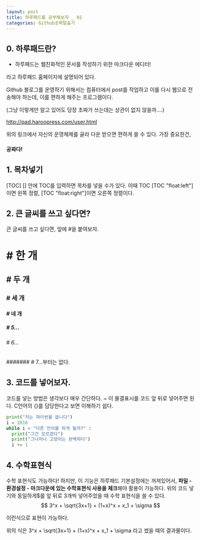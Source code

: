```yaml
---
layout: post
title: 하루패드를 공부해보자 _ 01
categories: Github초짜탈출기
---
```


## 0. 하루패드란? 

* 하루패드는 웹친화적인 문서를 작성하기 위한 마크다운 에디터! 

라고 하루패드 홈페이지에 설명되어 있다. 

Github 블로그를 운영하기 위해서는 컴퓨터에서 post를 작업하고 이를 다시 웹으로 전송해야 하는데, 이를 편하게 해주는 프로그램이다. 

(그냥 이렇게만 알고 있어도 당장 초짜가 쓰는데는 상관이 없지 않을까....)

http://pad.haroopress.com/user.html

위의 링크에서 자신의 운영체제를 골라 다운 받으면 편하게 쓸 수 있다. 
가장 중요한건,

#### 공짜다!


## 1. 목차넣기 
[TOC]
[] 안에 TOC를 입력하면 목차를 넣을 수가 있다. 
이때 TOC [TOC "float:left"]이면 왼쪽 정렬, [TOC "float:right"]이면 오른쪽 정렬이다. 

## 2. 큰 글씨를 쓰고 싶다면? 

큰 글씨를 쓰고 싶다면, 앞에 #을 붙여보자. 
# # 한 개
## # 두 개
### # 세 개
#### # 네 개
##### # 5...
###### # 6... 
####### # 7...부터는 없다. 


## 3. 코드를 넣어보자.
코드를 넣는 방법은 생각보다 매우 간단하다. 
~ 이 물결표시를 코드 앞 뒤로 넣어주면 된다. 
C언어의 {}를 담당한다고 보면 이해하기 쉽다. 


~~~python
print("저는 파이썬을 씁니다")
i = 2016
while i < "다른 언어를 하게 될까?" : 
  print("그건 모르겠다")
  print("그나저나 고양이는 완벽하다")
  i += 1
~~~


## 4. 수학표현식 
수학 표현식도 가능하다!
하지만, 이 기능은 하루패드 기본설정에는 꺼져있어서, 
**파일 - 환경설정 - 마크다운에 있는 수학표현식 사용을 체크**해야 활용이 가능하다. 
위의 코드 넣기와 동일하게$를 앞 뒤로 3개씩 넣어주었을 때 수학 표현식을 쓸 수 있다. 
$$
3^x + \sqrt{3x+1} + (1+x)^x + x_1 + \sigma 
$$

이런식으로 표현이 가능하다. 

위의 식은 
3^x + \sqrt{3x+1} + (1+x)^x + x_1 + \sigma
라고 썼을 때의 결과물이다. 

